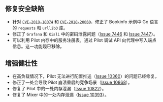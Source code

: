 ## 修复安全缺陷

- 针对 [`CVE-2018-18074`](https://nvd.nist.gov/vuln/detail/CVE-2018-18074) 和 [`CVE-2018-20060`](https://nvd.nist.gov/vuln/detail/CVE-2018-20060)，修正了 Bookinfo 示例中 Go 语言的 `requests` 和 `urllib3` 库。
- 修正了 `Grafana` 和 `Kiali` 中的密码泄露问题（[Issue 7446](https://github.com/istio/istio/issues/7476) 和 [Issue 7447](https://github.com/istio/istio/issues/7447)）。
- 可以利用 Pilot 内存中的服务注册表，通过 Pilot 调试 API 向代理中写入端点信息。这一功能现已移除。

## 增强健壮性

- 在高负载情况下，Pilot 无法进行配置推送（[Issue 10360](https://github.com/istio/istio/issues/10360)）的问题已经修复。
- 修正了一处会导致 Pilot 崩溃重启的竞争场景（[Issue 10868](https://github.com/istio/istio/issues/10868)）。
- 修复了 Pilot 中的一处内存泄漏（[Issue 10822](https://github.com/istio/istio/issues/10822)）。
- 修复了 Mixer 中的一处内存泄漏（[Issue 10393](https://github.com/istio/istio/issues/10393)）。
